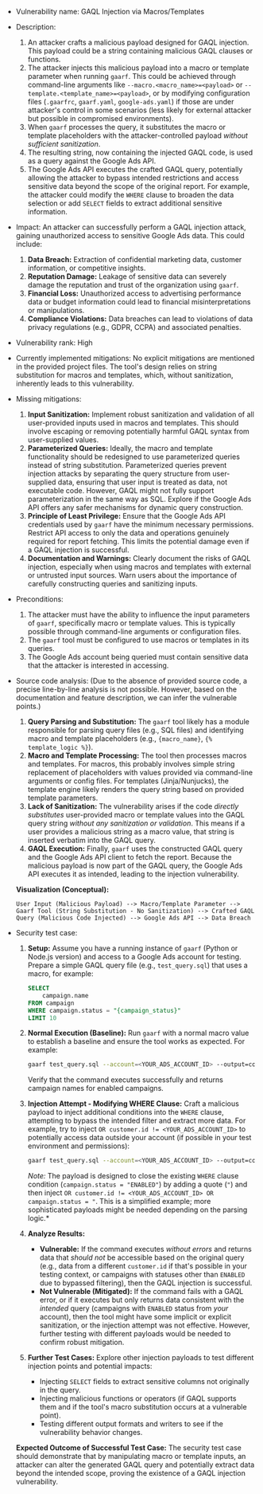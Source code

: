 - Vulnerability name: GAQL Injection via Macros/Templates
- Description:
  1. An attacker crafts a malicious payload designed for GAQL injection. This payload could be a string containing malicious GAQL clauses or functions.
  2. The attacker injects this malicious payload into a macro or template parameter when running `gaarf`. This could be achieved through command-line arguments like `--macro.<macro_name>=<payload>` or `--template.<template_name>=<payload>`, or by modifying configuration files (`.gaarfrc`, `gaarf.yaml`, `google-ads.yaml`) if those are under attacker's control in some scenarios (less likely for external attacker but possible in compromised environments).
  3. When `gaarf` processes the query, it substitutes the macro or template placeholders with the attacker-controlled payload *without sufficient sanitization*.
  4. The resulting string, now containing the injected GAQL code, is used as a query against the Google Ads API.
  5. The Google Ads API executes the crafted GAQL query, potentially allowing the attacker to bypass intended restrictions and access sensitive data beyond the scope of the original report. For example, the attacker could modify the `WHERE` clause to broaden the data selection or add `SELECT` fields to extract additional sensitive information.
- Impact:
  An attacker can successfully perform a GAQL injection attack, gaining unauthorized access to sensitive Google Ads data. This could include:
  1. **Data Breach:** Extraction of confidential marketing data, customer information, or competitive insights.
  2. **Reputation Damage:** Leakage of sensitive data can severely damage the reputation and trust of the organization using `gaarf`.
  3. **Financial Loss:**  Unauthorized access to advertising performance data or budget information could lead to financial misinterpretations or manipulations.
  4. **Compliance Violations:** Data breaches can lead to violations of data privacy regulations (e.g., GDPR, CCPA) and associated penalties.
- Vulnerability rank: High
- Currently implemented mitigations:
  No explicit mitigations are mentioned in the provided project files. The tool's design relies on string substitution for macros and templates, which, without sanitization, inherently leads to this vulnerability.
- Missing mitigations:
  1. **Input Sanitization:** Implement robust sanitization and validation of all user-provided inputs used in macros and templates. This should involve escaping or removing potentially harmful GAQL syntax from user-supplied values.
  2. **Parameterized Queries:**  Ideally, the macro and template functionality should be redesigned to use parameterized queries instead of string substitution. Parameterized queries prevent injection attacks by separating the query structure from user-supplied data, ensuring that user input is treated as data, not executable code. However, GAQL might not fully support parameterization in the same way as SQL. Explore if the Google Ads API offers any safer mechanisms for dynamic query construction.
  3. **Principle of Least Privilege:** Ensure that the Google Ads API credentials used by `gaarf` have the minimum necessary permissions. Restrict API access to only the data and operations genuinely required for report fetching. This limits the potential damage even if a GAQL injection is successful.
  4. **Documentation and Warnings:** Clearly document the risks of GAQL injection, especially when using macros and templates with external or untrusted input sources. Warn users about the importance of carefully constructing queries and sanitizing inputs.

- Preconditions:
  1. The attacker must have the ability to influence the input parameters of `gaarf`, specifically macro or template values. This is typically possible through command-line arguments or configuration files.
  2. The `gaarf` tool must be configured to use macros or templates in its queries.
  3. The Google Ads account being queried must contain sensitive data that the attacker is interested in accessing.
- Source code analysis:
  (Due to the absence of provided source code, a precise line-by-line analysis is not possible. However, based on the documentation and feature description, we can infer the vulnerable points.)

  1. **Query Parsing and Substitution:** The `gaarf` tool likely has a module responsible for parsing query files (e.g., SQL files) and identifying macro and template placeholders (e.g., `{macro_name}`, `{% template_logic %}`).
  2. **Macro and Template Processing:**  The tool then processes macros and templates. For macros, this probably involves simple string replacement of placeholders with values provided via command-line arguments or config files. For templates (Jinja/Nunjucks), the template engine likely renders the query string based on provided template parameters.
  3. **Lack of Sanitization:** The vulnerability arises if the code *directly substitutes* user-provided macro or template values into the GAQL query string *without any sanitization or validation*. This means if a user provides a malicious string as a macro value, that string is inserted verbatim into the GAQL query.
  4. **GAQL Execution:** Finally, `gaarf` uses the constructed GAQL query and the Google Ads API client to fetch the report. Because the malicious payload is now part of the GAQL query, the Google Ads API executes it as intended, leading to the injection vulnerability.

  **Visualization (Conceptual):**

  ```
  User Input (Malicious Payload) --> Macro/Template Parameter --> Gaarf Tool (String Substitution - No Sanitization) --> Crafted GAQL Query (Malicious Code Injected) --> Google Ads API --> Data Breach
  ```

- Security test case:
  1. **Setup:** Assume you have a running instance of `gaarf` (Python or Node.js version) and access to a Google Ads account for testing. Prepare a simple GAQL query file (e.g., `test_query.sql`) that uses a macro, for example:

     ```sql
     SELECT
         campaign.name
     FROM campaign
     WHERE campaign.status = "{campaign_status}"
     LIMIT 10
     ```

  2. **Normal Execution (Baseline):** Run `gaarf` with a normal macro value to establish a baseline and ensure the tool works as expected. For example:

     ```bash
     gaarf test_query.sql --account=<YOUR_ADS_ACCOUNT_ID> --output=console --macro.campaign_status=ENABLED
     ```
     Verify that the command executes successfully and returns campaign names for enabled campaigns.

  3. **Injection Attempt - Modifying WHERE Clause:**  Craft a malicious payload to inject additional conditions into the `WHERE` clause, attempting to bypass the intended filter and extract more data. For example, try to inject `OR customer.id != <YOUR_ADS_ACCOUNT_ID>` to potentially access data outside your account (if possible in your test environment and permissions):

     ```bash
     gaarf test_query.sql --account=<YOUR_ADS_ACCOUNT_ID> --output=console --macro.campaign_status='ENABLED" OR customer.id != <YOUR_ADS_ACCOUNT_ID> OR campaign.status = "'
     ```
     *Note:* The payload is designed to close the existing `WHERE` clause condition (`campaign.status = "ENABLED"`) by adding a quote (`"`) and then inject `OR customer.id != <YOUR_ADS_ACCOUNT_ID> OR campaign.status = "`. This is a simplified example; more sophisticated payloads might be needed depending on the parsing logic.*

  4. **Analyze Results:**
     - **Vulnerable:** If the command executes *without errors* and returns data that *should not* be accessible based on the original query (e.g., data from a different `customer.id` if that's possible in your testing context, or campaigns with statuses other than `ENABLED` due to bypassed filtering), then the GAQL injection is successful.
     - **Not Vulnerable (Mitigated):** If the command fails with a GAQL error, or if it executes but only returns data consistent with the *intended* query (campaigns with `ENABLED` status from *your* account), then the tool might have some implicit or explicit sanitization, or the injection attempt was not effective. However, further testing with different payloads would be needed to confirm robust mitigation.

  5. **Further Test Cases:** Explore other injection payloads to test different injection points and potential impacts:
     - Injecting `SELECT` fields to extract sensitive columns not originally in the query.
     - Injecting malicious functions or operators (if GAQL supports them and if the tool's macro substitution occurs at a vulnerable point).
     - Testing different output formats and writers to see if the vulnerability behavior changes.

  **Expected Outcome of Successful Test Case:**
  The security test case should demonstrate that by manipulating macro or template inputs, an attacker can alter the generated GAQL query and potentially extract data beyond the intended scope, proving the existence of a GAQL injection vulnerability.